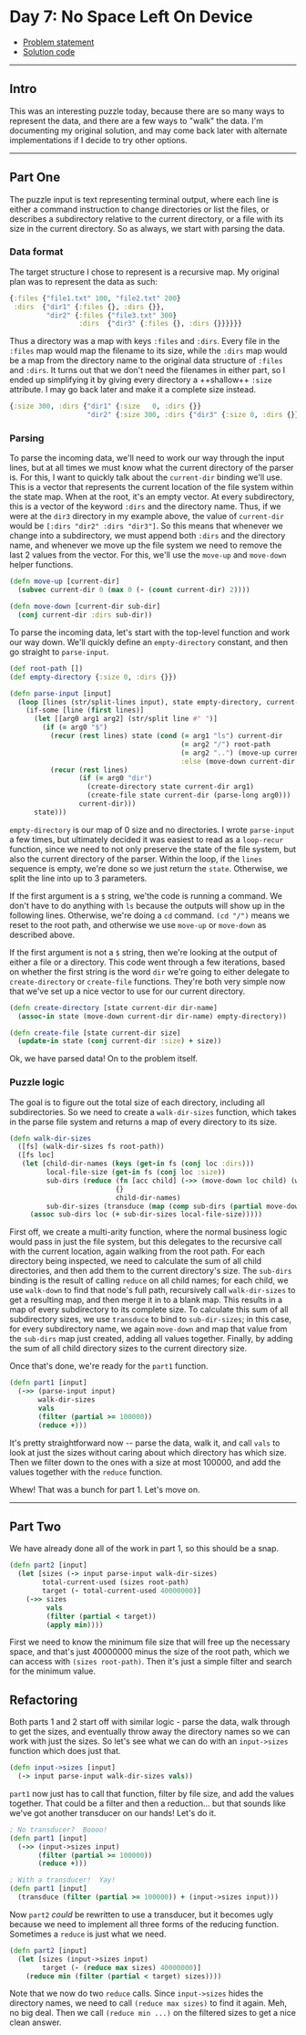 # Day 7: No Space Left On Device

* [Problem statement](https://adventofcode.com/2022/day/7)
* [Solution code](https://github.com/abyala/advent-2022-clojure/blob/master/src/advent_2022_clojure/day07.clj)

---

## Intro

This was an interesting puzzle today, because there are so many ways to represent the data, and there are a few ways
to "walk" the data. I'm documenting my original solution, and may come back later with alternate implementations if I
decide to try other options.

---

## Part One

The puzzle input is text representing terminal output, where each line is either a command instruction to change
directories or list the files, or describes a subdirectory relative to the current directory, or a file with its size
in the current directory. So as always, we start with parsing the data.

### Data format

The target structure I chose to represent is a recursive map. My original plan was to represent the data as such:

```clojure
{:files {"file1.txt" 100, "file2.txt" 200}
 :dirs  {"dir1" {:files {}, :dirs {}},
         "dir2" {:files {"file3.txt" 300}
                 :dirs  {"dir3" {:files {}, :dirs {}}}}}}
```

Thus a directory was a map with keys `:files` and `:dirs`. Every file in the `:files` map would map the filename to its
size, while the `:dirs` map would be a map from the directory name to the original data structure of `:files` and
`:dirs`. It turns out that we don't need the filenames in either part, so I ended up simplifying it by giving every
directory a ++shallow++ `:size` attribute.  I may go back later and make it a complete size instead.

```clojure
{:size 300, :dirs {"dir1" {:size   0, :dirs {}}
                   "dir2" {:size 300, :dirs {"dir3" {:size 0, :dirs {}}}}}}
```

### Parsing

To parse the incoming data, we'll need to work our way through the input lines, but at all times we must know what the
current directory of the parser is. For this, I want to quickly talk about the `current-dir` binding we'll use. This is
a vector that represents the current location of the file system within the state map. When at the root, it's an empty
vector. At every subdirectory, this is a vector of the keyword `:dirs` and the directory name. Thus, if we were at the
`dir3` directory in my example above, the value of `current-dir` would be `[:dirs "dir2" :dirs "dir3"]`. So this means
that whenever we change into a subdirectory, we must append both `:dirs` and the directory name, and whenever we move
up the file system we need to remove the last 2 values from the vector. For this, we'll use the `move-up` and
`move-down` helper functions.

```clojure
(defn move-up [current-dir]
  (subvec current-dir 0 (max 0 (- (count current-dir) 2))))

(defn move-down [current-dir sub-dir]
  (conj current-dir :dirs sub-dir))
```

To parse the incoming data, let's start with the top-level function and work our way down.  We'll quickly define an
`empty-directory` constant, and then go straight to `parse-input`.

```clojure
(def root-path [])
(def empty-directory {:size 0, :dirs {}})

(defn parse-input [input]
  (loop [lines (str/split-lines input), state empty-directory, current-dir root-path]
    (if-some [line (first lines)]
      (let [[arg0 arg1 arg2] (str/split line #" ")]
        (if (= arg0 "$")
          (recur (rest lines) state (cond (= arg1 "ls") current-dir
                                          (= arg2 "/") root-path
                                          (= arg2 "..") (move-up current-dir)
                                          :else (move-down current-dir arg2)))
          (recur (rest lines)
                 (if (= arg0 "dir")
                   (create-directory state current-dir arg1)
                   (create-file state current-dir (parse-long arg0)))
                 current-dir)))
      state)))
```

`empty-directory` is our map of 0 size and no directories. I wrote `parse-input` a few times, but ultimately decided it
was easiest to read as a `loop-recur` function, since we need to not only preserve the state of the file system, but
also the current directory of the parser. Within the loop, if the `lines` sequence is empty, we're done so we just
return the `state`. Otherwise, we split the line into up to 3 parameters.

If the first argument is a `$` string, we'the code is running a command. We don't have to do anything with `ls` because
the outputs will show up in the following lines. Otherwise, we're doing a `cd` command. `(cd "/")` means we reset to
the root path, and otherwise we use `move-up` or `move-down` as described above.

If the first argument is not a `$` string, then we're looking at the output of either a file or a directory. This code
went through a few iterations, based on whether the first string is the word `dir` we're going to either delegate to
`create-directory` or `create-file` functions. They're both very simple now that we've set up a nice vector to use for
our current directory.

```clojure
(defn create-directory [state current-dir dir-name]
  (assoc-in state (move-down current-dir dir-name) empty-directory))

(defn create-file [state current-dir size]
  (update-in state (conj current-dir :size) + size))
```

Ok, we have parsed data! On to the problem itself.

### Puzzle logic

The goal is to figure out the total size of each directory, including all subdirectories. So we need to create a
`walk-dir-sizes` function, which takes in the parse file system and returns a map of every directory to its size. 

```clojure
(defn walk-dir-sizes
  ([fs] (walk-dir-sizes fs root-path))
  ([fs loc]
   (let [child-dir-names (keys (get-in fs (conj loc :dirs)))
         local-file-size (get-in fs (conj loc :size))
         sub-dirs (reduce (fn [acc child] (->> (move-down loc child) (walk-dir-sizes fs) (merge acc)))
                          {}
                          child-dir-names)
         sub-dir-sizes (transduce (map (comp sub-dirs (partial move-down loc))) + child-dir-names)]
     (assoc sub-dirs loc (+ sub-dir-sizes local-file-size)))))
```

First off, we create a multi-arity function, where the normal business logic would pass in just the file system, but
this delegates to the recursive call with the current location, again walking from the root path. For each directory
being inspected, we need to calculate the sum of all child directories, and then add them to the current directory's
size. The `sub-dirs` binding is the result of calling `reduce` on all child names; for each child, we use `walk-down`
to find that node's full path, recursively call `walk-dir-sizes` to get a resulting map, and then merge it in to a
blank map. This results in a map of every subdirectory to its complete size. To calculate this sum of all subdirectory
sizes, we use `transduce` to bind to `sub-dir-sizes`; in this case, for every subdirectory name, we again `move-down`
and map that value from the `sub-dirs` map just created, adding all values together. Finally, by adding the sum of all
child directory sizes to the current directory size.

Once that's done, we're ready for the `part1` function.

```clojure
(defn part1 [input]
  (->> (parse-input input)
       walk-dir-sizes
       vals
       (filter (partial >= 100000))
       (reduce +)))
```

It's pretty straightforward now -- parse the data, walk it, and call `vals` to look at just the sizes without caring
about which directory has which size. Then we filter down to the ones with a size at most 100000, and add the values
together with the `reduce` function.

Whew! That was a bunch for part 1.  Let's move on.

---

## Part Two

We have already done all of the work in part 1, so this should be a snap.

```clojure
(defn part2 [input]
  (let [sizes (-> input parse-input walk-dir-sizes)
        total-current-used (sizes root-path)
        target (- total-current-used 40000000)]
    (->> sizes
         vals
         (filter (partial < target))
         (apply min))))
```

First we need to know the minimum file size that will free up the necessary space, and that's just 40000000 minus the
size of the root path, which we can access with `(sizes root-path)`. Then it's just a simple filter and search for the
minimum value.

## Refactoring

Both parts 1 and 2 start off with similar logic - parse the data, walk through to get the sizes, and eventually throw
away the directory names so we can work with just the sizes. So let's see what we can do with an `input->sizes`
function which does just that.

```clojure
(defn input->sizes [input]
  (-> input parse-input walk-dir-sizes vals))
```

`part1` now just has to call that function, filter by file size, and add the values together. That could be a filter
and then a reduction... but that sounds like we've got another transducer on our hands! Let's do it.

```clojure
; No transducer?  Boooo!
(defn part1 [input]
  (->> (input->sizes input)
       (filter (partial >= 100000))
       (reduce +)))

; With a transducer!  Yay!
(defn part1 [input]
  (transduce (filter (partial >= 100000)) + (input->sizes input)))
```

Now `part2` _could_ be rewritten to use a transducer, but it becomes ugly because we need to implement all three forms
of the reducing function. Sometimes a `reduce` is just what we need.

```clojure
(defn part2 [input]
  (let [sizes (input->sizes input)
        target (- (reduce max sizes) 40000000)]
    (reduce min (filter (partial < target) sizes))))
```

Note that we now do two `reduce` calls. Since `input->sizes` hides the directory names, we need to call
`(reduce max sizes)` to find it again. Meh, no big deal. Then we call `(reduce min ...)` on the filtered sizes to get
a nice clean answer.
